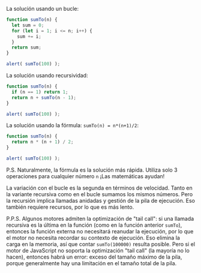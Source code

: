 La solución usando un bucle:

```js run
function sumTo(n) {
  let sum = 0;
  for (let i = 1; i <= n; i++) {
    sum += i;
  }
  return sum;
}

alert( sumTo(100) );
```

La solución usando recursividad:

```js run
function sumTo(n) {
  if (n == 1) return 1;
  return n + sumTo(n - 1);
}

alert( sumTo(100) );
```

La solución usando la fórmula: `sumTo(n) = n*(n+1)/2`:

```js run
function sumTo(n) {
  return n * (n + 1) / 2;
}

alert( sumTo(100) );
```

P.S. Naturalmente, la fórmula es la solución más rápida. Utiliza solo 3 operaciones para cualquier número `n` ¡Las matemáticas ayudan!

La variación con el bucle es la segunda en términos de velocidad. Tanto en la variante recursiva como en el bucle sumamos los mismos números. Pero la recursión implica llamadas anidadas y gestión de la pila de ejecución. Eso también requiere recursos, por lo que es más lento.

P.P.S. Algunos motores admiten la optimización de "tail call": si una llamada recursiva es la última en la función (como en la función anterior `sumTo`), entonces la función externa no necesitará reanudar la ejecución, por lo que el motor no necesita recordar su contexto de ejecución. Eso elimina la carga en la memoria, así que contar `sumTo(100000)` resulta posible. Pero si el motor de JavaScript no soporta la optimización "tail call" (la mayoría no lo hacen), entonces habrá  un error: exceso del tamaño máximo de la pila, porque generalmente hay una limitación en el tamaño total de la pila.
